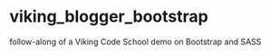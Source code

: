 viking_blogger_bootstrap
========================

follow-along of a Viking Code School demo on Bootstrap and SASS
